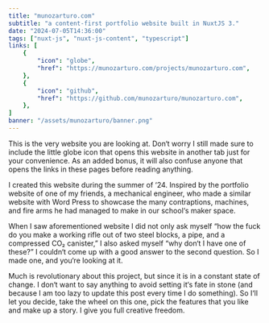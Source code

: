 ```yaml
---
title: "munozarturo.com"
subtitle: "a content-first portfolio website built in NuxtJS 3."
date: "2024-07-05T14:36:00"
tags: ["nuxt-js", "nuxt-js-content", "typescript"]
links: [
    {
        "icon": "globe",
        "href": "https://munozarturo.com/projects/munozarturo.com",
    },
    {
        "icon": "github",
        "href": "https://github.com/munozarturo/munozarturo.com",
    },
]
banner: "/assets/munozarturo/banner.png"
---
```


This is the very website you are looking at. Don&lsquo;t worry I still made sure to include the little globe icon that opens this website in another tab just for your convenience. As an added bonus, it will also confuse anyone that opens the links in these pages before reading anything.

I created this website during the summer of &lsquo;24. Inspired by the portfolio website of one of my friends, a mechanical engineer, who made a similar website with Word Press to showcase the many contraptions, machines, and fire arms he had managed to make in our school&lsquo;s maker space.

When I saw aforementioned website I did not only ask myself &ldquo;how the fuck do you make a working rifle out of two steel blocks, a pipe, and a compressed CO&#x2082; canister,&rdquo; I also asked myself &ldquo;why don&lsquo;t I have one of these?&rdquo; I couldn&lsquo;t come up with a good answer to the second question. So I made one, and you&lsquo;re looking at it.

Much is revolutionary about this project, but since it is in a constant state of change. I don&lsquo;t want to say anything to avoid setting it&lsquo;s fate in stone (and because I am too lazy to update this post every time I do something). So I&lsquo;ll let you decide, take the wheel on this one, pick the features that you like and make up a story. I give you full creative freedom.
